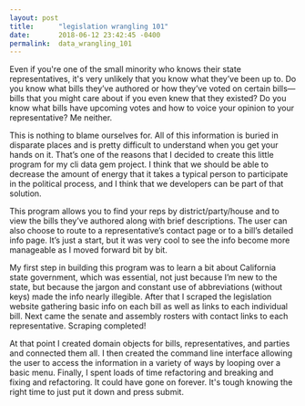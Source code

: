 ```yaml
---
layout: post
title:      "legislation wrangling 101"
date:       2018-06-12 23:42:45 -0400
permalink:  data_wrangling_101
---
```



Even if you're one of the small minority who knows their state representatives, it's very unlikely that you know what they’ve been up to. Do you know what bills they’ve authored or how they’ve voted on certain bills—bills that you might care about if you even knew that they existed? Do you know what bills have upcoming votes and how to voice your opinion to your representative? Me neither.

This is nothing to blame ourselves for.  All of this information is buried in disparate places and is pretty difficult to understand when you get your hands on it. That’s one of the reasons that I decided to create this little program for my cli data gem project. I think that we should be able to decrease the amount of energy that it takes a typical person to participate in the political process, and I think that we developers can be part of that solution. 

This program allows you to find your reps by district/party/house and to view the bills they’ve authored along with brief descriptions. The user can also choose to route to a representative’s contact page or to a bill’s detailed info page. It’s just a start, but it was very cool to see the info become more manageable as I moved forward bit by bit.

My first step in building this program was to learn a bit about California state government, which was essential, not just because I’m new to the state, but because the jargon and constant use of abbreviations (without keys) made the info nearly illegible. After that I scraped the legislation website gathering basic info on each bill as well as links to each individual bill. Next came the senate and assembly rosters with contact links to each representative. Scraping completed! 

At that point I created domain objects for bills, representatives, and parties and connected them all. I then created the command line interface allowing the user to access the information in a variety of ways by looping over a basic menu. Finally, I spent loads of time refactoring and breaking and fixing and refactoring. It could have gone on forever. It's tough knowing the right time to just put it down and press submit.
